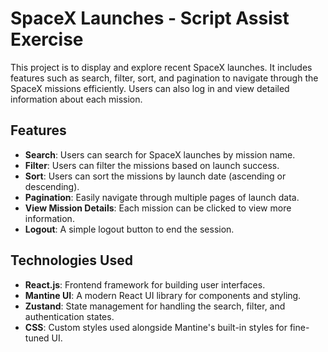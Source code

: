 # SpaceX Launches - Script Assist Exercise

This project is to display and explore recent SpaceX launches. It includes features such as search, filter, sort, and pagination to navigate through the SpaceX missions efficiently. Users can also log in and view detailed information about each mission.

## Features
- **Search**: Users can search for SpaceX launches by mission name.
- **Filter**: Users can filter the missions based on launch success.
- **Sort**: Users can sort the missions by launch date (ascending or descending).
- **Pagination**: Easily navigate through multiple pages of launch data.
- **View Mission Details**: Each mission can be clicked to view more information.
- **Logout**: A simple logout button to end the session.

## Technologies Used
- **React.js**: Frontend framework for building user interfaces.
- **Mantine UI**: A modern React UI library for components and styling.
- **Zustand**: State management for handling the search, filter, and authentication states.
- **CSS**: Custom styles used alongside Mantine's built-in styles for fine-tuned UI.
